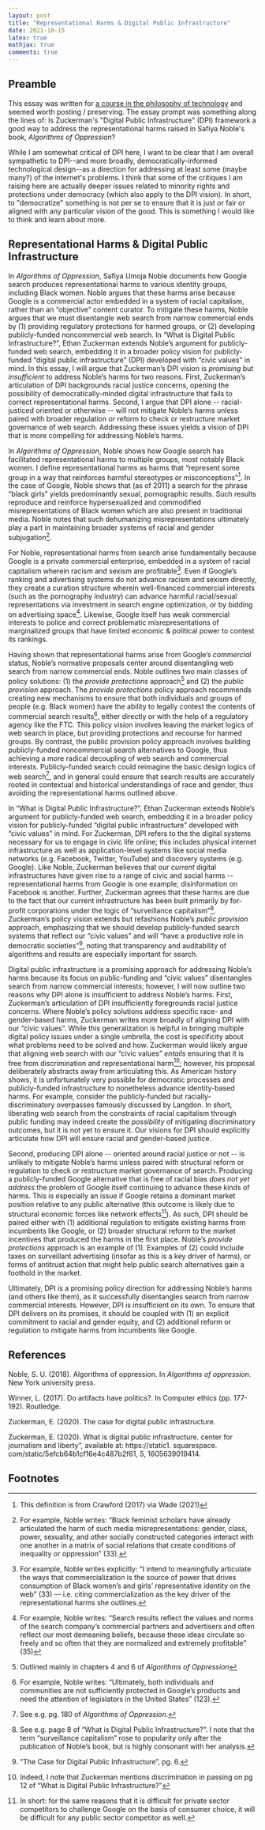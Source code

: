 ```yaml
---
layout: post 
title: "Representational Harms & Digital Public Infrastructure" 
date: 2021-10-15
latex: true 
mathjax: true
comments: true
---
```


## Preamble

This essay was written for [a course in the philosophy of technology](https://www.hks.harvard.edu/courses/philosophy-technology-marx-and-heidegger-ai-genome-editing-and-geoengineering)  and seemed worth posting / preserving. The essay prompt was something along the lines of: Is Zuckerman's "Digital Public Infrastructure" (DPI) framework a good way to address the representational harms raised in Safiya Noble's book, *Algorithms of Oppression*? 

While I am somewhat critical of DPI here, I want to be clear that I am overall sympathetic to DPI--and more broadly, democratically-informed technological design--as a direction for addressing at least some (maybe many?) of the internet's problems. I think that some of the critiques I am raising here are actually deeper issues related to minority rights and protections under democracy (which also apply to the DPI vision). In short, to "democratize" something is not per se to ensure that it is just or fair or aligned with any particular vision of the good. This is something I would like to think and learn about more.

## Representational Harms & Digital Public Infrastructure

In *Algorithms of Oppression*, Safiya Umoja Noble documents how Google search produces representational harms to various identity groups, including Black women. Noble argues that these harms arise because Google is a commercial actor embedded in a system of racial capitalism, rather than an “objective” content curator. To mitigate these harms, Noble argues that we must disentangle web search from narrow commercial ends by (1) providing regulatory protections for harmed groups, or (2) developing publicly-funded noncommercial web search. In “What is Digital Public Infrastructure?”, Ethan Zuckerman extends Noble’s argument for publicly-funded web search, embedding it in a broader policy vision for publicly-funded “digital public infrastructure” (DPI) developed with “civic values” in mind. In this essay, I will argue that Zuckerman’s DPI vision is *promising* but *insufficient* to address Noble’s harms for two reasons. First, Zuckerman’s articulation of DPI backgrounds racial justice concerns, opening the possibility of democratically-minded digital infrastructure that fails to correct representational harms. Second, I argue that DPI alone -- racial-justiced oriented or otherwise -- will not mitigate Noble’s harms unless paired with broader regulation or reform to check or restructure market governance of web search. Addressing these issues yields a vision of DPI that is more compelling for addressing Noble’s harms.

In *Algorithms of Oppression*, Noble shows how Google search has facilitated representational harms to multiple groups, most notably Black women. I define representational harms as harms that “represent some group in a way that reinforces harmful stereotypes or misconceptions”[^1]. In the case of Google, Noble shows that (as of 2011) a search for the phrase “black girls” yields predominantly sexual, pornographic results. Such results reproduce and reinforce hypersexualized and commodified misrepresentations of Black women which are also present in traditional media. Noble notes that such dehumanizing misrepresentations ultimately play a part in maintaining broader systems of racial and gender subjugation[^2]. 

For Noble, representational harms from search arise fundamentally because Google is a private commercial enterprise, embedded in a system of racial capitalism wherein racism and sexism are profitable[^3]. Even if Google’s ranking and advertising systems do not advance racism and sexism directly, they create a curation structure wherein well-financed commercial interests (such as the pornography industry) can advance harmful racial/sexual representations via investment in search engine optimization, or by bidding on advertising space[^4]. Likewise, Google itself has weak commercial interests to police and correct problematic misrepresentations of marginalized groups that have limited economic & political power to contest its rankings. 

Having shown that representational harms arise from Google’s *commercial* status, Noble’s normative proposals center around disentangling web search from narrow commercial ends. Noble outlines two main classes of policy solutions: (1) the *provide protections* approach[^5] and (2) the *public provision* approach. The *provide protections* policy approach recommends creating new mechanisms to ensure that both individuals and groups of people (e.g. Black women) have the ability to legally contest the contents of commercial search results[^6], either directly or with the help of a regulatory agency like the FTC. This policy vision involves leaving the market logics of web search in place, but providing protections and recourse for harmed groups. By contrast, the public provision policy approach involves building publicly-funded noncommercial search alternatives to Google, thus achieving a more radical decoupling of web search and commercial interests. Publicly-funded search could reimagine the basic design logics of web search[^7], and in general could ensure that search results are accurately rooted in contextual and historical understandings of race and gender, thus avoiding the representational harms outlined above. 

In “What is Digital Public Infrastructure?”, Ethan Zuckerman extends Noble’s argument for publicly-funded web search, embedding it in a broader policy vision for publicly-funded “digital public infrastructure” developed with “civic values” in mind. For Zuckerman, DPI refers to the the digital systems necessary for us to engage in civic life online; this includes physical internet infrastructure as well as application-level systems like social media networks (e.g. Facebook, Twitter, YouTube) and discovery systems (e.g. Google). Like Noble, Zuckerman believes that our *current* digital infrastructures have given rise to a range of civic and social harms -- representational harms from Google is one example; disinformation on Facebook is another. Further, Zuckerman agrees that these harms are due to the fact that our current infrastructure has been built primarily by for-profit corporations under the logic of “surveillance capitalism”[^8]. Zuckerman’s policy vision extends but refashions Noble’s *public provision* approach, emphasizing that we should develop publicly-funded search systems that reflect our “civic values” and will “have a productive role in democratic societies”[^9], noting that transparency and auditability of algorithms and results are especially important for search. 

Digital public infrastructure is a promising approach for addressing Noble’s harms because its focus on public-funding and “civic values” disentangles search from narrow commercial interests; however, I will now outline two reasons why DPI alone is insufficient to address Noble’s harms. First, Zuckerman’s articulation of DPI insufficiently foregrounds racial justice concerns. Where Noble’s policy solutions address specific race- and gender-based harms, Zuckerman writes more broadly of aligning DPI with our “civic values”. While this generalization is helpful in bringing multiple digital policy issues under a single umbrella, the cost is specificity about what problems need to be solved and how. Zuckerman would likely argue that aligning web search with our “civic values” *entails* ensuring that it is free from discrimination and representational harm[^10]; however, his proposal deliberately abstracts away from articulating this. As American history shows, it is unfortunately very possible for democratic processes and publicly-funded infrastructure to nonetheless advance identity-based harms. For example, consider the publicly-funded but racially-discriminatory overpasses famously discussed by Langdon. In short, liberating web search from the constraints of racial capitalism through public funding may indeed create the *possibility* of mitigating discriminatory outcomes, but it is not yet to ensure it. Our visions for DPI should explicitly articulate how DPI will ensure racial and gender-based justice. 

Second, producing DPI alone -- oriented around racial justice or not -- is unlikely to mitigate Noble’s harms unless paired with structural reform or regulation to check or restructure market governance of search. Producing a publicly-funded Google alternative that is free of racial bias *does not yet address* the problem of Google itself continuing to advance these kinds of harms. This is especially an issue if Google retains a dominant market position relative to any public alternative (this outcome is likely due to structural economic forces like network effects[^12]). As such, DPI should be paired either with (1) additional regulation to mitigate existing harms from incumbents like Google, or (2) broader structural reform to the market incentives that produced the harms in the first place. Noble’s *provide protections* approach is an example of (1). Examples of (2) could include taxes on surveillant advertising (insofar as this is a key driver of harms), or forms of antitrust action that might help public search alternatives gain a foothold in the market. 

Ultimately, DPI is a promising policy direction for addressing Noble’s harms (and others like them), as it successfully disentangles search from narrow commercial interests. However, DPI is insufficient on its own. To ensure that DPI delivers on its promises, it should be coupled with (1) an explicit commitment to racial and gender equity, and (2) additional reform or regulation to mitigate harms from incumbents like Google. 

## References 

Noble, S. U. (2018). Algorithms of oppression. In *Algorithms of oppression*. New York university press.

Winner, L. (2017). Do artifacts have politics?. In Computer ethics (pp. 177-192). Routledge.

Zuckerman, E. (2020). The case for digital public infrastructure.

Zuckerman, E. (2020). What is digital public infrastructure. center for journalism and liberty”, available at: https://static1. squarespace. com/static/5efcb64b1cf16e4c487b2f61, 5, 1605639019414.

## Footnotes

[^1]: This definition is from Crawford (2017) via Wade (2021)

[^2]: For example, Noble writes: “Black feminist scholars have already articulated the harm of such media misrepresentations: gender, class, power, sexuality, and other socially constructed categories interact with one another in a matrix of social relations that create conditions of inequality or oppression” (33). 

[^3]: For example, Noble writes explicitly: “I intend to meaningfully articulate the ways that commercialization is the source of power that drives consumption of Black women’s and girls’ representative identity on the web” (33) — i.e. citing commercialization as the key driver of the representational harms she outlines. 

[^4]: For example, Noble writes: “Search results reflect the values and norms of the search company’s commercial partners and advertisers and often reflect our most demeaning beliefs, because these ideas circulate so freely and so often that they are normalized and extremely profitable” (35)

[^5]: Outlined mainly in chapters 4 and 6 of *Algorithms of Oppression*

[^6]: For example, Noble writes: “Ultimately, both individuals and communities are not sufficiently protected in Google’s products and need the attention of legislators in the United States” (123). 

[^7]: See e.g. pg. 180 of *Algorithms of Oppression*. 

[^8]: See e.g. page 8 of “What is Digital Public Infrastructure?”. I note that the term “surveillance capitalism” rose to popularity only after the publication of Noble’s book, but is highly consonant with her analysis. 

[^9]: “The Case for Digital Public Infrastructure”, pg. 6. 

[^10]: Indeed, I note that Zuckerman mentions discrimination in passing on pg 12 of “What is Digital Public Infrastructure?”

[^11]: Winner, L. (2017). Do artifacts have politics?. In Computer ethics (pp. 177-192). Routledge.

[^12]: In short: for the same reasons that it is difficult for private sector competitors to challenge Google on the basis of consumer choice, it will be difficult for any public sector competitor as well. 
